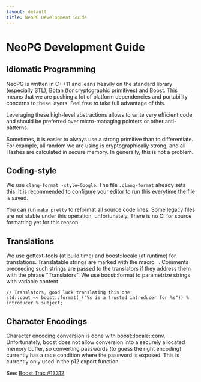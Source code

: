 ```yaml
---
layout: default
title: NeoPG Development Guide
---
```

# NeoPG Development Guide

## Idiomatic Programming

NeoPG is written in C++11 and leans heavily on the standard library
(especially STL), Botan (for cryptographic primitives) and Boost.
This means that we are pushing a lot of platform dependencies and
portability concerns to these layers.  Feel free to take full
advantage of this.

Leveraging these high-level abstractions allows to write very
efficient code, and should be preferred over micro-managing pointers
or other anti-patterns.

Sometimes, it is easier to always use a strong primitive than to
differentiate.  For example, all random we are using is
cryptographically strong, and all Hashes are calculated in secure
memory. In generally, this is not a problem.

## Coding-style

We use `clang-format -style=Google`.  The file `.clang-format` already
sets this.  It is recommended to configure your editor to run this
everytime the file is saved.

You can run `make pretty` to reformat all source code lines.  Some
legacy files are not stable under this operation, unfortunately.
There is no CI for source formatting yet for this reason.


## Translations

We use gettext-tools (at build time) and boost::locale (at runtime)
for translations.  Translatable strings are marked with the macro `_`.
Comments preceeding such strings are passed to the translators if they
address them with the phrase "Translators".  We use boost::format to
parametrize strings with variable content.

```
// Translators, good luck translating this one!
std::cout << boost::format(_("%s is a trusted introducer for %s")) % introducer % subject;
```

## Character Encodings

Character encoding conversion is done with boost::locale::conv.
Unfortunately, boost does not allow conversion into a securely
allocated memory buffer, so converting passwords (to guess the right
encoding) currently has a race condition where the password is
exposed.  This is currently only used in the p12 export function.

See: [Boost Trac #13312](https://svn.boost.org/trac10/ticket/13312)
